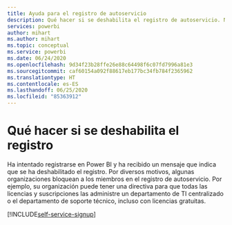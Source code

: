 ```yaml
---
title: Ayuda para el registro de autoservicio
description: Qué hacer si se deshabilita el registro de autoservicio. No puedo registrarme en el servicio Power BI.
services: powerbi
author: mihart
ms.author: mihart
ms.topic: conceptual
ms.service: powerbi
ms.date: 06/24/2020
ms.openlocfilehash: 9d34f23b28ffe26e88c64498f6c07fd7996a81e3
ms.sourcegitcommit: caf60154a092f88617eb177bc34fb784f2365962
ms.translationtype: HT
ms.contentlocale: es-ES
ms.lasthandoff: 06/25/2020
ms.locfileid: "85363912"
---
```

# <a name="what-to-do-if-sign-up-is-disabled"></a>Qué hacer si se deshabilita el registro

Ha intentado registrarse en Power BI y ha recibido un mensaje que indica que se ha deshabilitado el registro. Por diversos motivos, algunas organizaciones bloquean a los miembros en el registro de autoservicio.  Por ejemplo, su organización puede tener una directiva para que todas las licencias y suscripciones las administre un departamento de TI centralizado o el departamento de soporte técnico, incluso con licencias gratuitas. 

[!INCLUDE[self-service-signup](../includes/self-service-signup-help.md)]